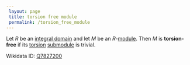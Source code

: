 ```yaml
---
 layout: page
 title: torsion free module
 permalink: /torsion_free_module
---
```

Let $R$ be an [integral domain](https://defsmath.github.io/DefsMath/integral_domain) and let $M$ be an $R$-[module](https://defsmath.github.io/DefsMath/module_over_a_ring). Then $M$ is **torsion-free** if its [torsion](https://defsmath.github.io/DefsMath/torsion_submodule) [submodule](https://defsmath.github.io/DefsMath/submodule) is trivial.

Wikidata ID: [Q7827200](https://www.wikidata.org/wiki/Q7827200)